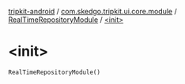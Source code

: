 [tripkit-android](../../index.md) / [com.skedgo.tripkit.ui.core.module](../index.md) / [RealTimeRepositoryModule](index.md) / [&lt;init&gt;](./-init-.md)

# &lt;init&gt;

`RealTimeRepositoryModule()`